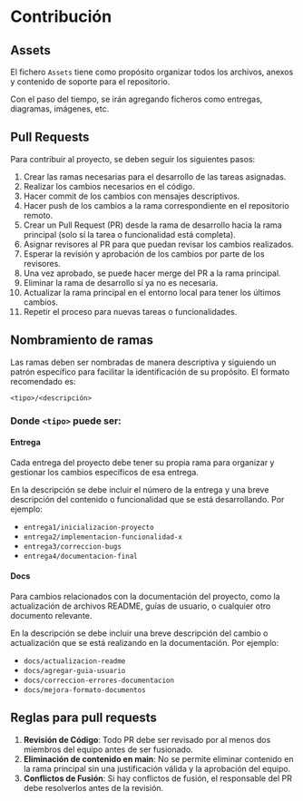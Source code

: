 # Contribución

## Assets

El fichero `Assets` tiene como propósito organizar todos los archivos, anexos y contenido de soporte para el repositorio.

Con el paso del tiempo, se irán agregando ficheros como entregas, diagramas, imágenes, etc.

## Pull Requests

Para contribuir al proyecto, se deben seguir los siguientes pasos:

1. Crear las ramas necesarias para el desarrollo de las tareas asignadas.
2. Realizar los cambios necesarios en el código.
3. Hacer commit de los cambios con mensajes descriptivos.
4. Hacer push de los cambios a la rama correspondiente en el repositorio remoto.
5. Crear un Pull Request (PR) desde la rama de desarrollo hacia la rama principal (solo sí la tarea o funcionalidad está completa).
6. Asignar revisores al PR para que puedan revisar los cambios realizados.
7. Esperar la revisión y aprobación de los cambios por parte de los revisores.
8. Una vez aprobado, se puede hacer merge del PR a la rama principal.
9. Eliminar la rama de desarrollo sí ya no es necesaria.
10. Actualizar la rama principal en el entorno local para tener los últimos cambios.
11. Repetir el proceso para nuevas tareas o funcionalidades.

## Nombramiento de ramas

Las ramas deben ser nombradas de manera descriptiva y siguiendo un patrón específico para facilitar la identificación de su propósito. El formato recomendado es:

`<tipo>/<descripción>`

### Donde `<tipo>` puede ser:

#### Entrega

Cada entrega del proyecto debe tener su propia rama para organizar y gestionar los cambios específicos de esa entrega.

En la descripción se debe incluir el número de la entrega y una breve descripción del contenido o funcionalidad que se está desarrollando. Por ejemplo:

-   `entrega1/inicializacion-proyecto`
-   `entrega2/implementacion-funcionalidad-x`
-   `entrega3/correccion-bugs`
-   `entrega4/documentacion-final`

#### Docs

Para cambios relacionados con la documentación del proyecto, como la actualización de archivos README, guías de usuario, o cualquier otro documento relevante.

En la descripción se debe incluir una breve descripción del cambio o actualización que se está realizando en la documentación. Por ejemplo:

-   `docs/actualizacion-readme`
-   `docs/agregar-guia-usuario`
-   `docs/correccion-errores-documentacion`
-   `docs/mejora-formato-documentos`

## Reglas para pull requests

1. **Revisión de Código**: Todo PR debe ser revisado por al menos dos miembros del equipo antes de ser fusionado.
2. **Eliminación de contenido en main**: No se permite eliminar contenido en la rama principal sin una justificación válida y la aprobación del equipo.
3. **Conflictos de Fusión**: Si hay conflictos de fusión, el responsable del PR debe resolverlos antes de la revisión.
